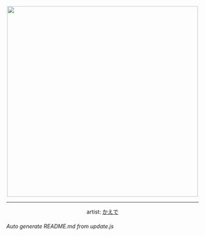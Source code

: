 
<p align="center">
  <img width="500" src="https://nekos.best/api/v2/neko/0427.png">
  <hr/>
  <center>
    artist: <a href="https://www.pixiv.net/en/artworks/88682108">かえで</a>
  </center>
</p>


###### Auto generate README.md from update.js

